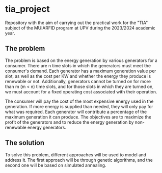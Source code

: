 # tia_project

Repository with the aim of carrying out the practical work for the "TIA" subject of the MUIARFID program at UPV during the 2023/2024 academic year.

## The problem

The problem is based on the energy generation by various generators for a consumer. There are n time slots in which the generators must meet the consumer's demand. Each generator has a maximum generation value per slot, as well as the cost per KW and whether the energy they produce is renewable or not. Additionally, generators cannot be turned on for more than m (m < n) time slots, and for those slots in which they are turned on, we must account for a fixed operating cost associated with their operation.

The consumer will pay the cost of the most expensive energy used in the generation. If more energy is supplied than needed, they will only pay for what was required. Each generator will contribute a percentage of the maximum generation it can produce. The objectives are to maximize the profit of the generators and to reduce the energy generation by non-renewable energy generators.

## The solution

To solve this problem, different approaches will be used to model and address it. The first approach will be through genetic algorithms, and the second one will be based on simulated annealing.